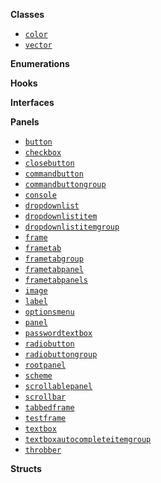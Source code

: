 **Classes**
* [`color`](grid/api?title=color)
* [`vector`](grid/api?title=vector)

**Enumerations**

**Hooks**

**Interfaces**

**Panels**

* [`button`](grid/api?title=button)
* [`checkbox`](grid/api?title=checkbox)
* [`closebutton`](grid/api?title=closebutton)
* [`commandbutton`](grid/api?title=commandbutton)
* [`commandbuttongroup`](grid/api?title=commandbuttongroup)
* [`console`](grid/api?title=console)
* [`dropdownlist`](grid/api?title=dropdownlist)
* [`dropdownlistitem`](grid/api?title=dropdownlistitem)
* [`dropdownlistitemgroup`](grid/api?title=dropdownlistitemgroup)
* [`frame`](grid/api?title=frame)
* [`frametab`](grid/api?title=frametab)
* [`frametabgroup`](grid/api?title=frametabgroup)
* [`frametabpanel`](grid/api?title=frametabpanel)
* [`frametabpanels`](grid/api?title=frametabpanels)
* [`image`](grid/api?title=image)
* [`label`](grid/api?title=label)
* [`optionsmenu`](grid/api?title=optionsmenu)
* [`panel`](grid/api?title=panel)
* [`passwordtextbox`](grid/api?title=passwordtextbox)
* [`radiobutton`](grid/api?title=radiobutton)
* [`radiobuttongroup`](grid/api?title=radiobuttongroup)
* [`rootpanel`](grid/api?title=rootpanel)
* [`scheme`](grid/api?title=scheme)
* [`scrollablepanel`](grid/api?title=scrollablepanel)
* [`scrollbar`](grid/api?title=scrollbar)
* [`tabbedframe`](grid/api?title=tabbedframe)
* [`testframe`](grid/api?title=testframe)
* [`textbox`](grid/api?title=textbox)
* [`textboxautocompleteitemgroup`](grid/api?title=textboxautocompleteitemgroup)
* [`throbber`](grid/api?title=throbber)

**Structs**
